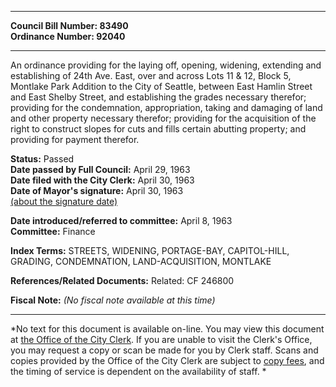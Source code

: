 * * * * *  
  
**Council Bill Number: [](#h0)[](#h2)83490**   
**Ordinance Number: 92040**  
  
* * * * *  
  
An ordinance providing for the laying off, opening, widening, extending and establishing of 24th Ave. East, over and across Lots 11 & 12, Block 5, Montlake Park Addition to the City of Seattle, between East Hamlin Street and East Shelby Street, and establishing the grades necessary therefor; providing for the condemnation, appropriation, taking and damaging of land and other property necessary therefor; providing for the acquisition of the right to construct slopes for cuts and fills certain abutting property; and providing for payment therefor.  
  
**Status:** Passed   
**Date passed by Full Council:** April 29, 1963   
**Date filed with the City Clerk:** April 30, 1963   
**Date of Mayor's signature:** April 30, 1963   
[(about the signature date)](/~public/approvaldate.htm)   
  
  
**Date introduced/referred to committee:** April 8, 1963   
**Committee:** Finance   
  
**Index Terms:** STREETS, WIDENING, PORTAGE-BAY, CAPITOL-HILL, GRADING, CONDEMNATION, LAND-ACQUISITION, MONTLAKE  
  
**References/Related Documents:** Related: CF 246800  
  
**Fiscal Note:** *(No fiscal note available at this time)*  
  
* * * * *  
  
*No text for this document is available on-line. You may view this document at [the Office of the City Clerk](http://www.seattle.gov/leg/clerk/contactUs.htm). If you are unable to visit the Clerk's Office, you may request a copy or scan be made for you by Clerk staff. Scans and copies provided by the Office of the City Clerk are subject to [copy fees](http://clerk.seattle.gov/~public/clerkfees.htm), and the timing of service is dependent on the availability of staff. *  
  
  
